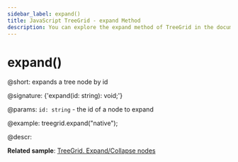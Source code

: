 ```yaml
---
sidebar_label: expand()
title: JavaScript TreeGrid - expand Method 
description: You can explore the expand method of TreeGrid in the documentation of the DHTMLX JavaScript UI library. Browse developer guides and API reference, try out code examples and live demos, and download a free 30-day evaluation version of DHTMLX Suite 7.
---
```


# expand()

@short: expands a tree node by id

@signature: {'expand(id: string): void;'}

@params:
`id: string` - the id of a node to expand

@example:
treegrid.expand("native");

@descr:

**Related sample**: [TreeGrid. Expand/Collapse nodes](https://snippet.dhtmlx.com/1grpsaa2)

[comment]: # (@related: treegrid/usage.md#expandingcollapsing-nodes)

[comment]: # (@relatedapi: treegrid/api/treegrid_collapse_method.md)
